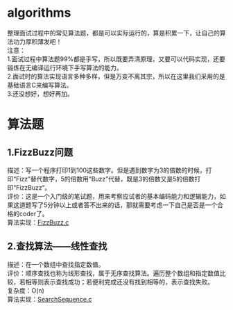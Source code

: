 # algorithms
整理面试过程中的常见算法题，都是可以实际运行的，算是积累一下，让自己的算法功力厚积薄发吧！</br>
注意：</br>
1.面试过程中算法题99%都是手写，所以既要弄清原理，又要可以代码实现，还要锻炼在无编译运行环境下手写算法的能力。</br>
2.面试时的算法实现语言多种多样，但是万变不离其宗，所以在这里我们采用的是基础语言C来编写算法。</br>
3.还没想好，想好再加。

# 算法题
## 1.FizzBuzz问题
描述：写一个程序打印1到100这些数字。但是遇到数字为3的倍数的时候，打印“Fizz”替代数字，5的倍数用“Buzz”代替，既是3的倍数又是5的倍数打印“FizzBuzz”。</br>
评价：这是一个入门级的笔试题，用来考察应试者的基本编码能力和逻辑能力，如果这道题写了5分钟以上或者答不出来的话，那就需要考虑一下自己是否是一个合格的coder了。</br>
算法实现：[FizzBuzz.c](https://github.com/Ray1024/algorithms/blob/master/FizzBuzz.c)

## 2.查找算法——线性查找
描述：在一个数组中查找指定数值。</br>
评价：顺序查找也称为线形查找，属于无序查找算法。遍历整个数组和指定数值比较，若相等则表示查找成功；若便利完成还没有找到相等的，表示查找失败。</br>
复杂度：O(n)</br>
算法实现：[SearchSequence.c](https://github.com/Ray1024/algorithms/blob/master/SearchSequence.c)

